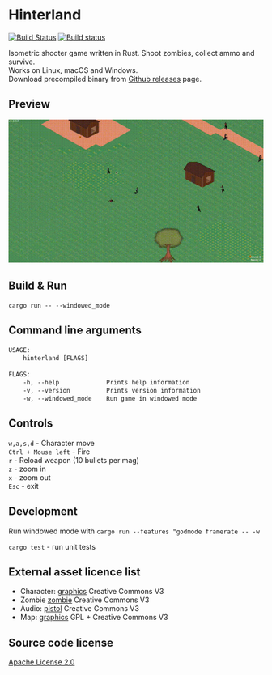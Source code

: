 # Hinterland

[![Build Status](https://travis-ci.org/Laastine/hinterland.svg?branch=master)](https://travis-ci.org/Laastine/hinterland)
[![Build status](https://ci.appveyor.com/api/projects/status/q30iw99u5f3ua237?svg=true&branch=master)](https://ci.appveyor.com/project/Laastine/hinterland)

Isometric shooter game written in Rust. Shoot zombies, collect ammo and survive.<br> Works on Linux, macOS and Windows.<br/>
Download precompiled binary from [Github releases](https://github.com/Laastine/hinterland/releases) page.

## Preview

<img src="assets/hinterland-gl-2019-08-28.gif">

## Build & Run

`cargo run -- --windowed_mode`


## Command line arguments

```
USAGE:
    hinterland [FLAGS]

FLAGS:
    -h, --help             Prints help information
    -v, --version          Prints version information
    -w, --windowed_mode    Run game in windowed mode
```

## Controls

`w,a,s,d` - Character move<br/>
`Ctrl + Mouse left` - Fire<br/>
`r` - Reload weapon (10 bullets per mag)<br/>
`z` - zoom in<br/>
`x` - zoom out<br/>
`Esc` - exit

## Development

Run windowed mode with `cargo run --features "godmode framerate -- -w`

`cargo test` - run unit tests

## External asset licence list

* Character: [graphics](http://opengameart.org/content/tmim-heroine-bleeds-game-art) Creative Commons V3
* Zombie [zombie](http://opengameart.org/content/zombie-sprites) Creative Commons V3
* Audio: [pistol](http://opengameart.org/content/chaingun-pistol-rifle-shotgun-shots) Creative Commons V3
* Map: [graphics](http://opengameart.org/content/tiled-terrains) GPL + Creative Commons V3

## Source code license

[Apache License 2.0](https://github.com/Laastine/hinterland/blob/master/LICENSE)
